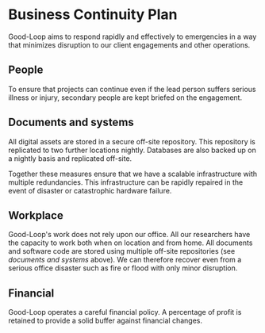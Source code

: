 # Business Continuity Plan

Good-Loop aims to respond rapidly and effectively to emergencies in a way that
minimizes disruption to our client engagements and other operations.

## People

To ensure that projects can continue even if the lead person suffers
serious illness or injury, secondary people are kept briefed on the
engagement.

## Documents and systems

All digital assets are stored in a secure off-site repository. This repository is
replicated to two further locations nightly. Databases are also backed
up on a nightly basis and replicated off-site.

Together these measures ensure that we have a scalable infrastructure
with multiple redundancies. This infrastructure can be rapidly repaired
in the event of disaster or catastrophic hardware failure. 

## Workplace

Good-Loop's work does not rely upon our office. All our researchers
have the capacity to work both when on location and from home. All
documents and software code are stored using multiple off-site
repositories (see *documents and systems* above). We can therefore
recover even from a serious office disaster such as fire or flood with
only minor disruption.

## Financial

Good-Loop operates a careful financial policy. A percentage of profit
is retained to provide a solid buffer against financial changes.

